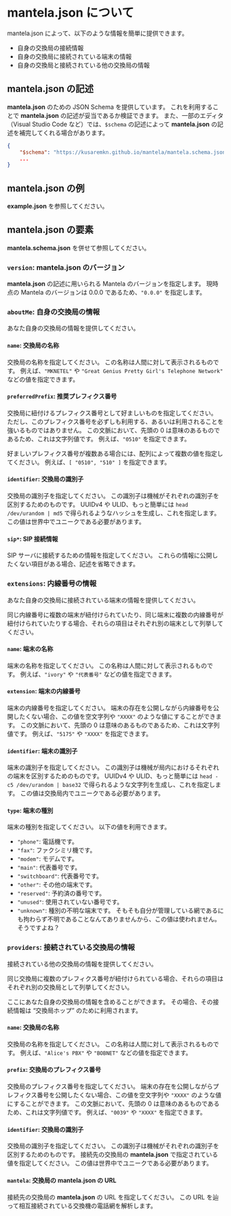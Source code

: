 # mantela.json について

mantela.json によって、以下のような情報を簡単に提供できます。

- 自身の交換局の接続情報
- 自身の交換局に接続されている端末の情報
- 自身の交換局と接続されている他の交換局の情報

## mantela.json の記述

**mantela.json** のための JSON Schema を提供しています。
これを利用することで **mantela.json** の記述が妥当であるか検証できます。
また、一部のエディタ（Visual Studio Code など）では、`$schema` の記述によって **mantela.json** の記述を補完してくれる場合があります。

```json
{
    "$schema": "https://kusaremkn.github.io/mantela/mantela.schema.json",
    ...
}
```


## mantela.json の例

**example.json** を参照してください。

## mantela.json の要素

**mantela.schema.json** を併せて参照してください。

### `version`: mantela.json のバージョン

**mantela.json** の記述に用いられる Mantela のバージョンを指定します。
現時点の Mantela のバージョンは 0.0.0 であるため、`"0.0.0"` を指定します。

### `aboutMe`: 自身の交換局の情報

あなた自身の交換局の情報を提供してください。

#### `name`: 交換局の名称

交換局の名称を指定してください。
この名称は人間に対して表示されるものです。
例えば、`"MKNETEL"` や `"Great Genius Pretty Girl's Telephone Network"` などの値を指定できます。

#### `preferredPrefix`: 推奨プレフィクス番号

交換局に紐付けるプレフィクス番号として好ましいものを指定してください。
ただし、このプレフィクス番号を必ずしも利用する、あるいは利用されることを強いるものではありません。
この文脈において、先頭の 0 は意味のあるものであるため、これは文字列値です。
例えば、`"0510"` を指定できます。

好ましいプレフィクス番号が複数ある場合には、配列によって複数の値を指定してください。
例えば、`[ "0510", "510" ]` を指定できます。

#### `identifier`: 交換局の識別子

交換局の識別子を指定してください。
この識別子は機械がそれぞれの識別子を区別するためのものです。
UUIDv4 や ULID、もっと簡単には `head /dev/urandom | md5` で得られるようなハッシュを生成し、これを指定します。
この値は世界中でユニークである必要があります。

#### `sip*`: SIP 接続情報

SIP サーバに接続するための情報を指定してください。
これらの情報に公開したくない項目がある場合、記述を省略できます。

### `extensions`: 内線番号の情報

あなた自身の交換局に接続されている端末の情報を提供してください。

同じ内線番号に複数の端末が紐付けられていたり、同じ端末に複数の内線番号が紐付けられていたりする場合、それらの項目はそれぞれ別の端末として列挙してください。

#### `name`: 端末の名称

端末の名称を指定してください。
この名称は人間に対して表示されるものです。
例えば、`"ivory"` や `"代表番号"` などの値を指定できます。

#### `extension`: 端末の内線番号

端末の内線番号を指定してください。
端末の存在を公開しながら内線番号を公開したくない場合、この値を空文字列や `"XXXX"` のような値にすることができます。
この文脈において、先頭の 0 は意味のあるものであるため、これは文字列値です。
例えば、`"5175"` や `"XXXX"` を指定できます。

#### `identifier`: 端末の識別子

端末の識別子を指定してください。
この識別子は機械が局内におけるそれぞれの端末を区別するためのものです。
UUIDv4 や ULID、もっと簡単には `head -c5 /dev/urandom | base32` で得られるような文字列を生成し、これを指定します。
この値は交換局内でユニークである必要があります。

#### `type`: 端末の種別

端末の種別を指定してください。
以下の値を利用できます。

- `"phone"`: 電話機です。
- `"fax"`: ファクシミリ機です。
- `"modem"`: モデムです。
- `"main"`: 代表番号です。
- `"switchboard"`: 代表番号です。
- `"other"`: その他の端末です。
- `"reserved"`: 予約済の番号です。
- `"unused"`: 使用されていない番号です。
- `"unknown"`: 種別の不明な端末です。 そもそも自分が管理している網であるにも拘わらず不明であることなんてありませんから、この値は使われません。 そうですよね？

### `providers`: 接続されている交換局の情報

接続されている他の交換局の情報を提供してください。

同じ交換局に複数のプレフィクス番号が紐付けられている場合、それらの項目はそれぞれ別の交換局として列挙してください。

ここにあなた自身の交換局の情報を含めることができます。
その場合、その接続情報は “交換局ホップ” のために利用されます。

#### `name`: 交換局の名称

交換局の名称を指定してください。
この名称は人間に対して表示されるものです。
例えば、`"Alice's PBX"` や `"BOBNET"` などの値を指定できます。

#### `prefix`: 交換局のプレフィクス番号

交換局のプレフィクス番号を指定してください。
端末の存在を公開しながらプレフィクス番号を公開したくない場合、この値を空文字列や `"XXXX"` のような値にすることができます。
この文脈において、先頭の 0 は意味のあるものであるため、これは文字列値です。
例えば、`"0039"` や `"XXXX"` を指定できます。

#### `identifier`: 交換局の識別子

交換局の識別子を指定してください。
この識別子は機械がそれぞれの識別子を区別するためのものです。
接続先の交換局の **mantela.json** で指定されている値を指定してください。
この値は世界中でユニークである必要があります。

#### `mantela`: 交換局の **mantela.json** の URL

接続先の交換局の **mantela.json** の URL を指定してください。
この URL を辿って相互接続されている交換機の電話網を解析します。

